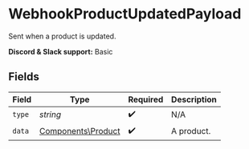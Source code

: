 # WebhookProductUpdatedPayload

Sent when a product is updated.

**Discord & Slack support:** Basic


## Fields

| Field                                                    | Type                                                     | Required                                                 | Description                                              |
| -------------------------------------------------------- | -------------------------------------------------------- | -------------------------------------------------------- | -------------------------------------------------------- |
| `type`                                                   | *string*                                                 | :heavy_check_mark:                                       | N/A                                                      |
| `data`                                                   | [Components\Product](../../Models/Components/Product.md) | :heavy_check_mark:                                       | A product.                                               |